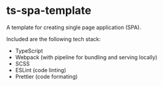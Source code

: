# ts-spa-template

A template for creating single page application (SPA).

Included are the following tech stack:

* TypeScript
* Webpack (with pipeline for bundling and serving locally)
* SCSS
* ESLint (code linting)
* Prettier (code formating)